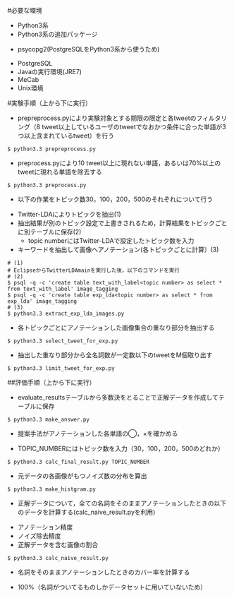 #必要な環境
+ Python3系
+ Python3系の追加パッケージ
 - psycopg2(PostgreSQLをPython3系から使うため)
+ PostgreSQL
+ Javaの実行環境(JRE7)
+ MeCab
+ Unix環境

#実験手順（上から下に実行）
+ prepreprocess.pyにより実験対象とする期限の限定と各tweetのフィルタリング（8 tweet以上しているユーザのtweetでなおかつ条件に合った単語が3つ以上含まれているtweet）を行う
```
$ python3.3 prepreprocess.py
```
+ preprocess.pyにより10 tweet以上に現れない単語，あるいは70%以上のtweetに現れる単語を除去する
```
$ python3.3 preprocess.py
```
+ 以下の作業をトピック数30，100，200，500のそれぞれについて行う
 - Twitter-LDAによりトピックを抽出(1)
 - 抽出結果が別のトピック設定で上書きされるため，計算結果をトピックごとに別テーブルに保存(2)
   * topic numberにはTwitter-LDAで設定したトピック数を入力
 - キーワードを抽出して画像へアノテーション(各トピックごとに計算）(3)
```
# (1)
# EclipseからTwitterLDAmainを実行した後，以下のコマンドを実行
# (2)
$ psql -q -c 'create table text_with_label<topic number> as select * from text_with_label' image_tagging
$ psql -q -c 'create table exp_lda<topic number> as select * from exp_lda' image_tagging
# (3)
$ python3.3 extract_exp_lda_images.py
```
+ 各トピックごとにアノテーションした画像集合の重なり部分を抽出する
```
$ python3.3 select_tweet_for_exp.py
```
+ 抽出した重なり部分から全名詞数が一定数以下のtweetをM個取り出す
```
$ python3.3 limit_tweet_for_exp.py
```

##評価手順（上から下に実行）
+ evaluate_resultsテーブルから多数決をとることで正解データを作成してテーブルに保存
```
$ python3.3 make_answer.py
```
+ 提案手法がアノテーションした各単語の◯，×を確かめる
 - TOPIC_NUMBERにはトピック数を入力（30，100，200，500のどれか）
```
$ python3.3 calc_final_result.py TOPIC_NUMBER
```
+ 元データの各画像がもつノイズ数の分布を算出
```
$ python3.3 make_histgram.py
```
+ 正解データについて，全ての名詞をそのままアノテーションしたときの以下のデータを計算する(calc_naive_result.pyを利用)
 - アノテーション精度
 - ノイズ除去精度
 - 正解データを含む画像の割合
```
$ python3.3 calc_naive_result.py
```
+ 名詞をそのままアノテーションしたときのカバー率を計算する
 - 100%（名詞がついてるものしかデータセットに用いていないため）


